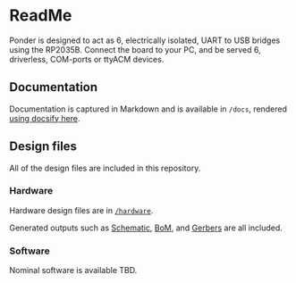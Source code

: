 # ReadMe

Ponder is designed to act as 6, electrically isolated, UART to USB bridges using the RP2035B.
Connect the board to your PC, and be served 6, driverless, COM-ports or ttyACM devices.

## Documentation

Documentation is captured in Markdown and is available in `/docs`, rendered [using docsify here](https://diagnosticsmonkey.github.io/Tool-Ponder/#/).

## Design files

All of the design files are included in this repository.

### Hardware

Hardware design files are in [`/hardware`](https://github.com/DiagnosticsMonkey/Tool-Ponder/tree/develop/hardware).

Generated outputs such as [Schematic](https://github.com/DiagnosticsMonkey/Tool-Ponder/blob/develop/hardware/outputs/Ponder.pdf), [BoM](https://diagnosticsmonkey.github.io/Tool-Ponder/#/design?id=bill-of-materials), and [Gerbers](https://github.com/DiagnosticsMonkey/Tool-Ponder/tree/develop/hardware/outputs/fab) are all included.

### Software

Nominal software is available TBD.
